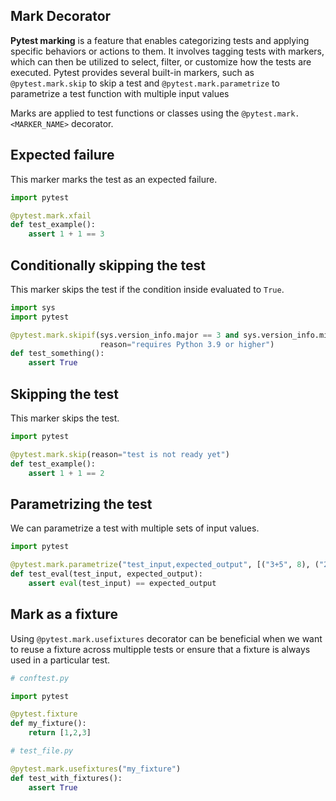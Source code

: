## Mark Decorator

**Pytest marking** is a feature that enables categorizing tests and applying specific behaviors or actions to them.
It involves tagging tests with markers, which can then be utilized to select, filter, or customize how the tests are executed.
Pytest provides several built-in markers, such as `@pytest.mark.skip` to skip a test and `@pytest.mark.parametrize` to parametrize a test function with multiple input values

Marks are applied to test functions or classes using the `@pytest.mark.<MARKER_NAME>` decorator.

## Expected failure

This marker marks the test as an expected failure.

```python
import pytest

@pytest.mark.xfail
def test_example():
    assert 1 + 1 == 3
```

## Conditionally skipping the test

This marker skips the test if the condition inside evaluated to `True`.

```python
import sys
import pytest

@pytest.mark.skipif(sys.version_info.major == 3 and sys.version_info.minor < 9,
                    reason="requires Python 3.9 or higher")
def test_something():
    assert True
```

## Skipping the test

This marker skips the test.

```python
import pytest

@pytest.mark.skip(reason="test is not ready yet")
def test_example():
    assert 1 + 1 == 2
```

## Parametrizing the test

We can parametrize a test with multiple sets of input values.

```python
import pytest

@pytest.mark.parametrize("test_input,expected_output", [("3+5", 8), ("2+4", 6), ("6*9", 54)])
def test_eval(test_input, expected_output):
    assert eval(test_input) == expected_output
```

## Mark as a fixture

Using `@pytest.mark.usefixtures` decorator can be beneficial when we want to reuse a fixture across multipple tests or ensure that a fixture is always used in a particular test.

```python
# conftest.py

import pytest

@pytest.fixture
def my_fixture():
    return [1,2,3]

# test_file.py

@pytest.mark.usefixtures("my_fixture")
def test_with_fixtures():
    assert True
```

